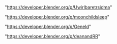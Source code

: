 "https://developer.blender.org/p/Uwirlbaretrsidma"

"https://developer.blender.org/p/moonchildsleep"

"https://developer.blender.org/p/Geneld"

"https://developer.blender.org/p/deanandRR"

 
 

